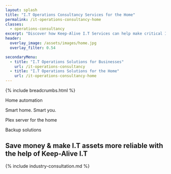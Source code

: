 ```yaml
---
layout: splash
title: "I.T Operations Consultancy Services for the Home"
permalink: /it-operations-consultancy-home
classes:
  - operations-consultancy
excerpt: "Discover how Keep-Alive I.T Services can help make critical I.T Operations decisions for your business; Or develop infrastructure that's scalable. reliable, and compliant."
header:
  overlay_image: /assets/images/home.jpg
  overlay_filter: 0.54

secondaryMenu:
  - title: "I.T Operations Solutions for Businesses"
    url: /it-operations-consultancy
  - title: "I.T Operations Solutions for the Home"
    url: /it-operations-consultancy-home
---
```


{% include breadcrumbs.html %}

Home automation

Smart home. Smart you.

Plex server for the home


Backup solutions


## Save money & make I.T assets more reliable with the help of Keep-Alive I.T

{% include industry-consultation.md %}